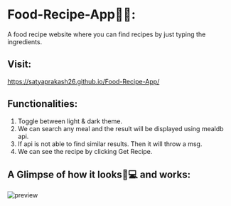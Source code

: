 # Food-Recipe-App🥞🥘:
A food recipe website where you can find recipes by just typing the ingredients.

## Visit:

https://satyaprakash26.github.io/Food-Recipe-App/

## Functionalities:
1) Toggle between light & dark theme.
2) We can search any meal and the result will be displayed using mealdb api.
3) If api is not able to find similar results. Then it will throw a msg.
4) We can see the recipe by clicking Get Recipe.

## A Glimpse of how it looks📱💻 and works:

![preview](https://user-images.githubusercontent.com/68632303/108632577-b6c14280-7495-11eb-963d-f495a25744d2.gif)
